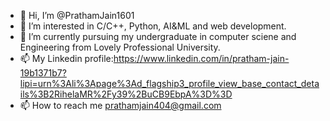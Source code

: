 - 👋 Hi, I’m @PrathamJain1601
- 👀 I’m interested in  C/C++, Python, AI&ML and web development.
- 🌱 I’m currently pursuing my undergraduate in computer sciene and Engineering from Lovely Professional University.
- 📫 My Linkedin profile:https://www.linkedin.com/in/pratham-jain-19b1371b7?lipi=urn%3Ali%3Apage%3Ad_flagship3_profile_view_base_contact_details%3B2RihelaMR%2Fy39%2BuCB9EbpA%3D%3D
- 📫 How to reach me prathamjain404@gmail.com

